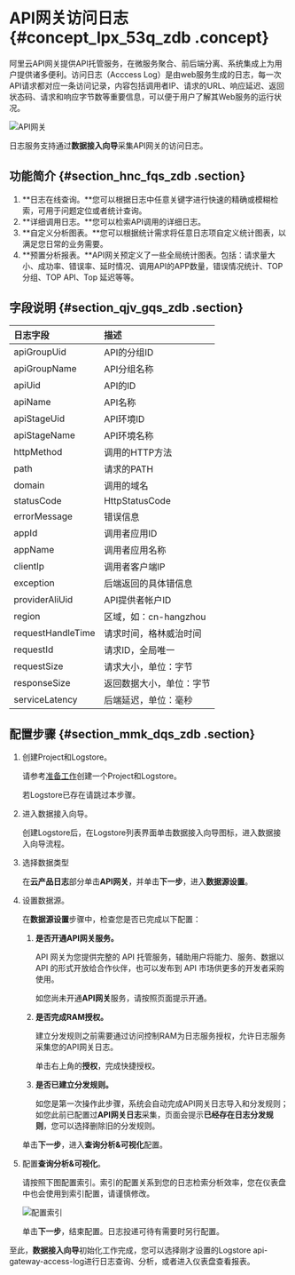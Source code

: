 # API网关访问日志 {#concept_lpx_53q_zdb .concept}

阿里云API网关提供API托管服务，在微服务聚合、前后端分离、系统集成上为用户提供诸多便利。访问日志（Acccess Log）是由web服务生成的日志，每一次API请求都对应一条访问记录，内容包括调用者IP、请求的URL、响应延迟、返回状态码、请求和响应字节数等重要信息，可以便于用户了解其Web服务的运行状况。

![](images/5402_zh-CN.png "API网关")

日志服务支持通过**数据接入向导**采集API网关的访问日志。

## **功能简介** {#section_hnc_fqs_zdb .section}

1.  **日志在线查询。**您可以根据日志中任意关键字进行快速的精确或模糊检索，可用于问题定位或者统计查询。
2.  **详细调用日志。**您可以检索API调用的详细日志。
3.  **自定义分析图表。**您可以根据统计需求将任意日志项自定义统计图表，以满足您日常的业务需要。
4.  **预置分析报表。**API网关预定义了一些全局统计图表。包括：请求量大小、成功率、错误率、延时情况、调用API的APP数量，错误情况统计、TOP 分组、TOP API、Top 延迟等等。

## 字段说明 {#section_qjv_gqs_zdb .section}

|日志字段|描述|
|:---|:-|
|apiGroupUid|API的分组ID|
|apiGroupName|API分组名称|
|apiUid|API的ID|
|apiName|API名称|
|apiStageUid|API环境ID|
|apiStageName|API环境名称|
|httpMethod|调用的HTTP方法|
|path|请求的PATH|
|domain|调用的域名|
|statusCode|HttpStatusCode|
|errorMessage|错误信息|
|appId|调用者应用ID|
|appName|调用者应用名称|
|clientIp|调用者客户端IP|
|exception|后端返回的具体错信息|
|providerAliUid|API提供者帐户ID|
|region|区域，如：cn-hangzhou|
|requestHandleTime|请求时间，格林威治时间|
|requestId|请求ID，全局唯一|
|requestSize|请求大小，单位：字节|
|responseSize|返回数据大小，单位：字节|
|serviceLatency|后端延迟，单位：毫秒|

## 配置步骤 {#section_mmk_dqs_zdb .section}

1.  创建Project和Logstore。

    请参考[准备工作](intl.zh-CN/用户指南/准备工作.md)创建一个Project和Logstore。

    若Logstore已存在请跳过本步骤。

2.  进入数据接入向导。

    创建Logstore后，在Logstore列表界面单击数据接入向导图标，进入数据接入向导流程。

3.  选择数据类型

    在**云产品日志**部分单击**API网关**，并单击**下一步**，进入**数据源设置**。

4.  设置数据源。

    在**数据源设置**步骤中，检查您是否已完成以下配置：

    1.  **是否开通API网关服务。**

        API 网关为您提供完整的 API 托管服务，辅助用户将能力、服务、数据以 API 的形式开放给合作伙伴，也可以发布到 API 市场供更多的开发者采购使用。

        如您尚未开通**API网关**服务，请按照页面提示开通。

    2.  **是否完成RAM授权。**

        建立分发规则之前需要通过访问控制RAM为日志服务授权，允许日志服务采集您的API网关日志。

        单击右上角的**授权**，完成快捷授权。

    3.  **是否已建立分发规则。**

        如您是第一次操作此步骤，系统会自动完成API网关日志导入和分发规则；如您此前已配置过**API网关日志**采集，页面会提示**已经存在日志分发规则**，您可以选择删除旧的分发规则。

    单击**下一步**，进入**查询分析&可视化**配置。

5.  配置**查询分析&可视化**。

    请按照下图配置索引。索引的配置关系到您的日志检索分析效率，您在仪表盘中也会使用到索引配置，请谨慎修改。

    ![](images/5403_zh-CN.png "配置索引")

    单击**下一步**，结束配置。日志投递可待有需要时另行配置。


至此，**数据接入向导**初始化工作完成，您可以选择刚才设置的Logstore api-gateway-access-log进行日志查询、分析，或者进入仪表盘查看报表。

